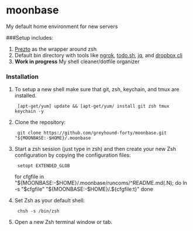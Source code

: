 # moonbase
My default home environment for new servers

###Setup includes:  
1. [Prezto](https://github.com/sorin-ionescu/prezto) as the wrapper around zsh  
2. Default bin directory with tools like [ngrok](https://ngrok.com/), [todo.sh](http://todotxt.com/), [jq](https://stedolan.github.io/jq/), and [dropbox cli](http://www.dropboxwiki.com/tips-and-tricks/using-the-official-dropbox-command-line-interface-cli)  
3. **Work in progress** My shell cleaner/dotfile organizer  


### Installation  

1. To setup a new shell make sure that git, zsh, keychain, and tmux are installed.

        [apt-get/yum] update && [apt-get/yum/ install git zsh tmux keychain -y

2. Clone the repository:

        git clone https://github.com/greyhound-forty/moonbase.git "${MOONBASE:-$HOME}/.moonbase

3. Start a zsh session (just type in zsh) and then create your new Zsh configuration by copying the configuration files:

        setopt EXTENDED_GLOB
	for cfgfile in "${MOONBASE:-$HOME}/.moonbase/runcoms/^README.md(.N); do        
	    ln -s "$cfgfile" "${MOONBASE:-$HOME}/.${cfgfile:t}"
        done

4. Set Zsh as your default shell:

        chsh -s /bin/zsh

5. Open a new Zsh terminal window or tab.

